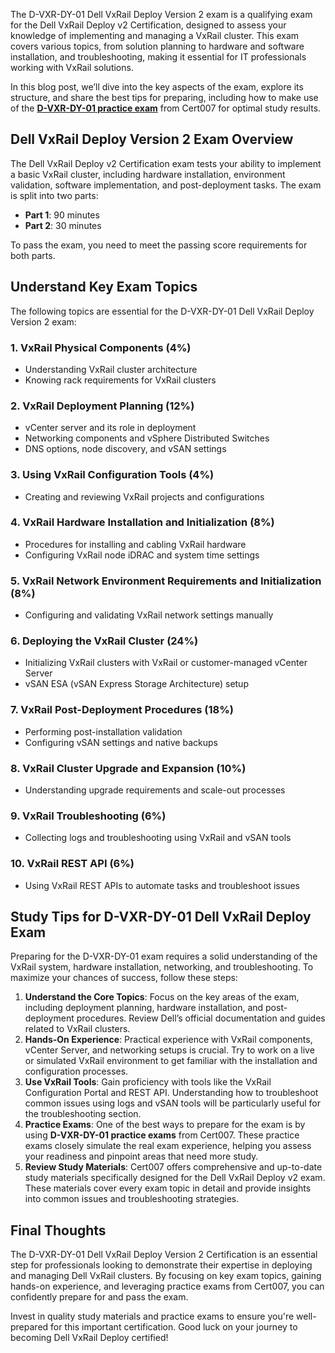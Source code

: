 <p>The D-VXR-DY-01 Dell VxRail Deploy Version 2 exam is a qualifying exam for the Dell VxRail Deploy v2 Certification, designed to assess your knowledge of implementing and managing a VxRail cluster. This exam covers various topics, from solution planning to hardware and software installation, and troubleshooting, making it essential for IT professionals working with VxRail solutions.</p>

<p>In this blog post, we&rsquo;ll dive into the key aspects of the exam, explore its structure, and share the best tips for preparing, including how to make use of the <a href="https://www.cert007.com/exam/d-vxr-dy-01/"><strong>D-VXR-DY-01 practice exam</strong></a> from Cert007 for optimal study results.</p>

<h2>Dell VxRail Deploy Version 2 Exam Overview</h2>

<p>The Dell VxRail Deploy v2 Certification exam tests your ability to implement a basic VxRail cluster, including hardware installation, environment validation, software implementation, and post-deployment tasks. The exam is split into two parts:</p>

<ul>
	<li><strong>Part 1</strong>: 90 minutes</li>
	<li><strong>Part 2</strong>: 30 minutes</li>
</ul>

<p>To pass the exam, you need to meet the passing score requirements for both parts.</p>

<h2>Understand Key Exam Topics</h2>

<p>The following topics are essential for the D-VXR-DY-01 Dell VxRail Deploy Version 2 exam:</p>

<h3>1. VxRail Physical Components (4%)</h3>

<ul>
	<li>Understanding VxRail cluster architecture</li>
	<li>Knowing rack requirements for VxRail clusters</li>
</ul>

<h3>2. VxRail Deployment Planning (12%)</h3>

<ul>
	<li>vCenter server and its role in deployment</li>
	<li>Networking components and vSphere Distributed Switches</li>
	<li>DNS options, node discovery, and vSAN settings</li>
</ul>

<h3>3. Using VxRail Configuration Tools (4%)</h3>

<ul>
	<li>Creating and reviewing VxRail projects and configurations</li>
</ul>

<h3>4. VxRail Hardware Installation and Initialization (8%)</h3>

<ul>
	<li>Procedures for installing and cabling VxRail hardware</li>
	<li>Configuring VxRail node iDRAC and system time settings</li>
</ul>

<h3>5. VxRail Network Environment Requirements and Initialization (8%)</h3>

<ul>
	<li>Configuring and validating VxRail network settings manually</li>
</ul>

<h3>6. Deploying the VxRail Cluster (24%)</h3>

<ul>
	<li>Initializing VxRail clusters with VxRail or customer-managed vCenter Server</li>
	<li>vSAN ESA (vSAN Express Storage Architecture) setup</li>
</ul>

<h3>7. VxRail Post-Deployment Procedures (18%)</h3>

<ul>
	<li>Performing post-installation validation</li>
	<li>Configuring vSAN settings and native backups</li>
</ul>

<h3>8. VxRail Cluster Upgrade and Expansion (10%)</h3>

<ul>
	<li>Understanding upgrade requirements and scale-out processes</li>
</ul>

<h3>9. VxRail Troubleshooting (6%)</h3>

<ul>
	<li>Collecting logs and troubleshooting using VxRail and vSAN tools</li>
</ul>

<h3>10. VxRail REST API (6%)</h3>

<ul>
	<li>Using VxRail REST APIs to automate tasks and troubleshoot issues</li>
</ul>

<h2>Study Tips for D-VXR-DY-01 Dell VxRail Deploy Exam</h2>

<p>Preparing for the D-VXR-DY-01 exam requires a solid understanding of the VxRail system, hardware installation, networking, and troubleshooting. To maximize your chances of success, follow these steps:</p>

<ol>
	<li><strong>Understand the Core Topics</strong>: Focus on the key areas of the exam, including deployment planning, hardware installation, and post-deployment procedures. Review Dell&rsquo;s official documentation and guides related to VxRail clusters.</li>
	<li><strong>Hands-On Experience</strong>: Practical experience with VxRail components, vCenter Server, and networking setups is crucial. Try to work on a live or simulated VxRail environment to get familiar with the installation and configuration processes.</li>
	<li><strong>Use VxRail Tools</strong>: Gain proficiency with tools like the VxRail Configuration Portal and REST API. Understanding how to troubleshoot common issues using logs and vSAN tools will be particularly useful for the troubleshooting section.</li>
	<li><strong>Practice Exams</strong>: One of the best ways to prepare for the exam is by using <strong>D-VXR-DY-01 practice exams</strong> from Cert007. These practice exams closely simulate the real exam experience, helping you assess your readiness and pinpoint areas that need more study.</li>
	<li><strong>Review Study Materials</strong>: Cert007 offers comprehensive and up-to-date study materials specifically designed for the Dell VxRail Deploy v2 exam. These materials cover every exam topic in detail and provide insights into common issues and troubleshooting strategies.</li>
</ol>

<h2>Final Thoughts</h2>

<p>The D-VXR-DY-01 Dell VxRail Deploy Version 2 Certification is an essential step for professionals looking to demonstrate their expertise in deploying and managing Dell VxRail clusters. By focusing on key exam topics, gaining hands-on experience, and leveraging practice exams from Cert007, you can confidently prepare for and pass the exam.</p>

<p>Invest in quality study materials and practice exams to ensure you&#39;re well-prepared for this important certification. Good luck on your journey to becoming Dell VxRail Deploy certified!</p>

<p><!-- notionvc: 146aba20-5afd-4d73-910b-3c39d65ffa3a --></p>
